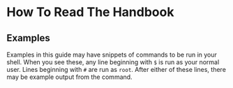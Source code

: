# How To Read The Handbook

## Examples

Examples in this guide may have snippets of commands to be run in your shell.
When you see these, any line beginning with `$` is run as your normal user.
Lines beginning with `#` are run as `root`. After either of these lines, there
may be example output from the command.
